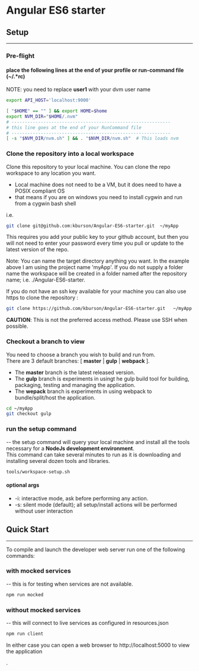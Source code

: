 # Angular ES6 starter

## Setup
* * *

### Pre-flight

#### place the following lines at the end of your profile or run-command file (~/.*rc)

NOTE: you need to replace **user1** with your dvm user name

```bash
export API_HOST='localhost:9000'

[ "$HOME" == "" ] && export HOME=$home
export NVM_DIR="$HOME/.nvm"
# ------------------------------------------------------------
# this line goes at the end of your RunCommand file
# ------------------------------------------------------------
[ -s "$NVM_DIR/nvm.sh" ] && . "$NVM_DIR/nvm.sh"  # This loads nvm
```

### Clone the repository into a local workspace

Clone this repository to your local machine. You can clone the repo workspace to any location you want.
 
- Local machine does not need to be a VM, but it does need to have a POSIX compliant OS 
- that means if you are on windows you need to install cygwin and run from a cygwin bash shell
 
 i.e.
 
```bash
git clone git@github.com:kburson/Angular-ES6-starter.git  ~/myApp
```
 
This requires you add your public key to your github account, but then you will not need to enter your password every 
time you pull or update to the latest version of the repo.

Note: You can name the target directory anything you want.  In the example above I am using the project name 'myApp'. 
If you do not supply a folder name the workspace will be created in a folder named after the repository name; 
i.e. ./Angular-ES6-starter.

If you do not have an ssh key available for your machine you can also use https to clone the repository :

```bash
git clone https://github.com/kburson/Angular-ES6-starter.git   ~/myApp
```

**CAUTION**: This is not the preferred access method.  Please use SSH when possible.


### Checkout a branch to view

You need to choose a branch you wish to build and run from.  
There are 3 default branches: [ **master** | **gulp** | **webpack** ].
- The **master** branch is the latest released version.
- The **gulp** branch is experiments in usingt he gulp build tool for building, packaging, testing and managing the application.
- The **wepack** branch is experiments in using webpack to bundle/split/host the application.

```bash
cd ~/myApp
git checkout gulp
```

### run the setup command 

-- the setup command will query your local machine and install all the tools necessary for a **NodeJs development environment**.  
This command can take several minutes to run as it is downloading and installing several dozen tools and libraries.

```bash
tools/workspace-setup.sh
```

#### optional args

 -  -i:   interactive mode, ask before performing any action.
 -  -s:   silent mode (default); all setup/install actions will be performed without user interaction

## Quick Start
* * *

To compile and launch the developer web server run one of the following commands:

### with mocked services

-- this is for testing when services are not available.

```bash
npm run mocked
```

### without mocked services

-- this will connect to live services as configured in resources.json

```bash
npm run client
```
In either case you can open a web browser to http://localhost:5000 to view the application


.